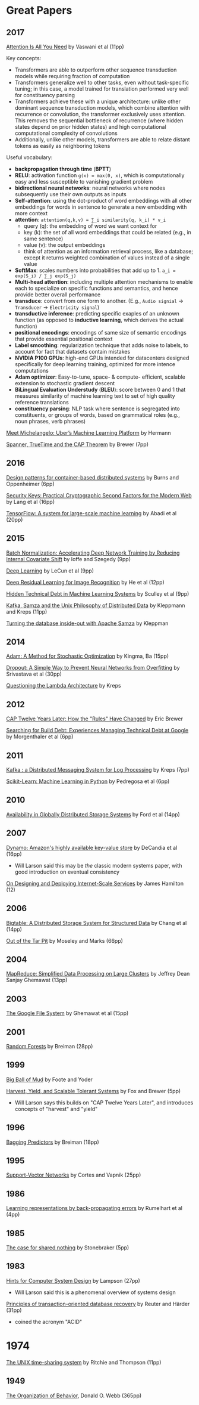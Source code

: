# Great Papers

## 2017

[Attention Is All You Need](https://proceedings.neurips.cc/paper_files/paper/2017/file/3f5ee243547dee91fbd053c1c4a845aa-Paper.pdf) by Vaswani et al (11pp)

Key concepts:

* Transformers are able to outperform other sequence transduction models while requiring fraction of computation
* Transformers generalize well to other tasks, even without task-specific tuning; in this case, a model trained for translation performed very well for constituency parsing
* Transformers achieve these with a unique architecture: unlike other dominant sequence transduction models, which combine attention with recurrence or convolution, the transformer exclusively uses attention. This removes the sequential bottleneck of recurrence (where hidden states depend on prior hidden states) and high computational computational complexity of convolutions
* Additionally, unlike other models, transformers are able to relate distant tokens as easily as neighboring tokens

Useful vocabulary:
* **backpropagation through time** (**BPTT**)
* **RELU**: activation function `g(x) = max(0, x)`, which is computationally easy and less susceptible to vanishing gradient problem
* **bidirectional neural networks**: neural networks where nodes subsequently use their own outputs as inputs
* **Self-attention**: using the dot-product of word embeddings with all other embeddings for words in sentence to generate a new embedding with more context
* **attention**: `attention(q,k,v) = ∑_i similarity(q, k_i) * v_i`
    - query (q):  the embedding of word we want context for
    - key (k): the set of all word embeddings that could be related (e.g., in same sentence)
    - value (v): the output embeddings
    - think of attention as an information retrieval process, like a database; except it returns weighted combination of values instead of a single value
* **SoftMax**: scales numbers into probabilities that add up to 1. `a_i = exp(S_i) / ∑_j exp(S_j)`
* **Multi-head attention**: including multiple attention mechanisms to enable each to specialize on specific functions and semantics, and hence provide better overall performance
* **transduce**: convert from one form to another. (E.g., `Audio signial` -> `Transducer` -> `Electricity signal`)
* **transductive inference**: predicting specific exaples of an unknown function (as opposed to **inductive learning**, which derives the actual function)
* **positional encodings**: encodings of same size of semantic encodings that provide essential positional context
* **Label smoothing**: regularization technique that adds noise to labels, to account for fact that datasets contain mistakes
* **NVIDIA P100 GPUs**: high-end GPUs intended for datacenters designed specifically for deep learning training, optimized for more intence computations
* **Adam optimizer**: Easy-to-tune, space- & compute- efficient, scalable extension to stochastic gradient descent
* **BiLingual Evaluation Understudy** (**BLEU**): score between 0 and 1 that measures similarity of machine learning text to set of high quality reference translations
* **constituency parsing**: NLP task where sentence is segregated into constituents, or groups of words, based on grammatical roles (e.g., noun phrases, verb phrases)

[Meet Michelangelo: Uber’s Machine Learning Platform](https://www.uber.com/blog/michelangelo-machine-learning-platform/) by Hermann

[Spanner, TrueTime and the CAP Theorem](https://research.google/pubs/pub45855/) by Brewer (7pp)

## 2016

[Design patterns for container-based distributed systems](https://static.googleusercontent.com/media/research.google.com/en//pubs/archive/45406.pdf) by Burns and Oppenheimer (6pp)

[Security Keys: Practical Cryptographic Second Factors for the Modern Web](https://research.google/pubs/pub45409/) by Lang et al (16pp)

[TensorFlow: A system for large-scale machine learning](https://www.usenix.org/system/files/conference/osdi16/osdi16-abadi.pdf) by Abadi et al (20pp)

## 2015

[Batch Normalization: Accelerating Deep Network Training by Reducing Internal Covariate Shift](http://proceedings.mlr.press/v37/ioffe15.pdf) by Ioffe and Szegedy (9pp)

[Deep Learning](https://www.researchgate.net/publication/277411157_Deep_Learning) by LeCun et al (9pp)

[Deep Residual Learning for Image Recognition](https://arxiv.org/abs/1512.03385) by He et al (12pp)

[Hidden Technical Debt in Machine Learning Systems](https://proceedings.neurips.cc/paper_files/paper/2015/file/86df7dcfd896fcaf2674f757a2463eba-Paper.pdf) by Sculley et al (9pp)

[Kafka, Samza and the Unix Philosophy of Distributed Data](https://martin.kleppmann.com/papers/kafka-debull15.pdf) by Kleppmann and Kreps (11pp)

[Turning the database inside-out with Apache Samza](https://www.confluent.io/blog/turning-the-database-inside-out-with-apache-samza/) by Kleppman

## 2014

[Adam: A Method for Stochastic Optimization](https://arxiv.org/abs/1412.6980) by Kingma, Ba (15pp)

[Dropout: A Simple Way to Prevent Neural Networks from Overfitting](https://www.jmlr.org/papers/volume15/srivastava14a/srivastava14a.pdf) by Srivastava et al (30pp)

[Questioning the Lambda Architecture](https://www.oreilly.com/radar/questioning-the-lambda-architecture/) by Kreps

## 2012

[CAP Twelve Years Later: How the "Rules" Have Changed](https://www.infoq.com/articles/cap-twelve-years-later-how-the-rules-have-changed/) by Eric Brewer

[Searching for Build Debt: Experiences Managing Technical Debt at Google](https://research.google/pubs/pub37755/) by Morgenthaler et al (6pp)

## 2011

[Kafka : a Distributed Messaging System for Log Processing](https://www.semanticscholar.org/paper/Kafka-%3A-a-Distributed-Messaging-System-for-Log-Kreps/ea97f112c165e4da1062c30812a41afca4dab628) by Kreps (7pp)

[Scikit-Learn: Machine Learning in Python](https://www.jmlr.org/papers/volume12/pedregosa11a/pedregosa11a.pdf) by Pedregosa et al (6pp)

## 2010

[Availability in Globally Distributed Storage Systems](https://research.google/pubs/pub36737/) by Ford et al (14pp)

## 2007 

[Dynamo: Amazon's highly available key-value store](https://www.amazon.science/publications/dynamo-amazons-highly-available-key-value-store) by DeCandia et al (16pp)

* Will Larson said this may be _the_ classic modern systems paper, with good introduction on eventual consistency

[On Designing and Deploying Internet-Scale Services](https://s3.amazonaws.com/systemsandpapers/papers/hamilton.pdf) by James Hamilton (12)

## 2006

[Bigtable: A Distributed Storage System for Structured Data](https://research.google/pubs/pub27898/) by Chang et al (14pp)

[Out of the Tar Pit](https://www.semanticscholar.org/paper/Out-of-the-Tar-Pit-Moseley-Marks/41dc590506528e9f9d7650c235b718014836a39d) by Moseley and Marks (66pp)

## 2004

[MapReduce: Simplified Data Processing on Large Clusters](https://research.google/pubs/pub62/) by Jeffrey Dean Sanjay Ghemawat (13pp)

## 2003

[The Google File System](https://static.googleusercontent.com/media/research.google.com/en//archive/gfs-sosp2003.pdf) by Ghemawat et al (15pp)

## 2001

[Random Forests](https://link.springer.com/content/pdf/10.1023/A:1010933404324.pdf) by Breiman (28pp)

## 1999

[Big Ball of Mud](http://www.laputan.org/mud/) by Foote and Yoder

[Harvest, Yield, and Scalable Tolerant Systems](https://s3.amazonaws.com/systemsandpapers/papers/FOX_Brewer_99-Harvest_Yield_and_Scalable_Tolerant_Systems.pdf) by Fox and Brewer (5pp)

* Will Larson says this builds on "CAP Twelve Years Later", and introduces concepts of "harvest" and "yield"

## 1996

[Bagging Predictors](https://link.springer.com/content/pdf/10.1007/BF00058655.pdf) by Breiman (18pp)

## 1995

[Support-Vector Networks](https://link.springer.com/content/pdf/10.1007/bf00994018.pdf) by Cortes and Vapnik (25pp)
 
## 1986

[Learning representations by back-propagating errors](https://gwern.net/doc/ai/nn/1986-rumelhart-2.pdf) by Rumelhart et al (4pp)

## 1985

[The case for shared nothing](https://www.semanticscholar.org/paper/The-Case-for-Shared-Nothing-Stonebraker/a05d78d262792b22a66b7b15b2330e380318c830) by Stonebraker (5pp)

## 1983

[Hints for Computer System Design](https://www.microsoft.com/en-us/research/wp-content/uploads/2016/02/acrobat-17.pdf) by Lampson (27pp)

* Will Larson said this is a phenomenal overview of systems design
 
[Principles of transaction-oriented database recovery](https://dl.acm.org/doi/10.1145/289.291) by Reuter and Härder (31pp)

* coined the acronym "ACID" 

# 1974

[The UNIX time-sharing system](https://dl.acm.org/doi/10.1145/361011.361061) by Ritchie and Thompson (11pp)

## 1949

[The Organization of Behavior](https://pure.mpg.de/rest/items/item_2346268_3/component/file_2346267/content), Donald O. Webb (365pp)



















